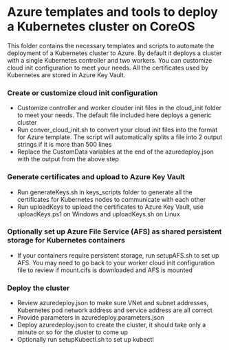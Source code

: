 # Azure templates and tools to deploy a Kubernetes cluster on CoreOS 

This folder contains the necessary templates and scripts to automate the deployment of a Kubernetes cluster to Azure.  By default it deploys a cluster with a single Kubernetes controller and two workers. You can customize cloud init configuration to meet your needs.  All the certificates used by Kubernetes are stored in Azure Key Vault.

### Create or customize cloud init configuration
* Customize controller and worker clouder init files in the cloud_init folder to meet your needs. The default file included here deploys a generic cluster
* Run conver_cloud_init.sh to convert your cloud init files into the format for Azure template. The script will automatically splits a file into 2 output strings if it is more than 500 lines
* Replace the CustomData variables at the end of the azuredeploy.json with the output from the above step

### Generate certificates and upload to Azure Key Vault
* Run generateKeys.sh in keys_scripts folder to generate all the certificates for Kubernetes nodes to communicate with each other
* Run uploadKeys to upload the certificates to Azure Key Vault, use uploadKeys.ps1 on Windows and uploadKeys.sh on Linux

### Optionally set up Azure File Service (AFS) as shared persistent storage for Kubernetes containers
* If your containers require persistent storage, run setupAFS.sh to set up AFS. You may need to go back to your worker cloud init configuration file to review if mount.cifs is downloaded and AFS is mounted

### Deploy the cluster
* Review azuredeploy.json to make sure VNet and subnet addresses, Kubernetes pod network address and service address are all correct
* Provide parameters in azuredeploy.parameters.json 
* Deploy azuredeploy.json to create the cluster, it should take only a minute or so for the cluster to come up
* Optionally run setupKubectl.sh to set up kubectl
